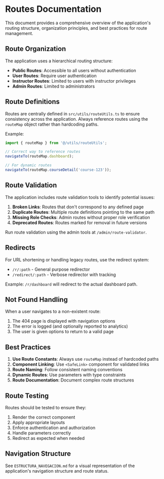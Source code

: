 
# Routes Documentation

This document provides a comprehensive overview of the application's routing structure, organization principles, and best practices for route management.

## Route Organization

The application uses a hierarchical routing structure:

- **Public Routes**: Accessible to all users without authentication
- **User Routes**: Require user authentication
- **Instructor Routes**: Limited to users with instructor privileges
- **Admin Routes**: Limited to administrators

## Route Definitions

Routes are centrally defined in `src/utils/routeUtils.ts` to ensure consistency across the application. Always reference routes using the `routeMap` object rather than hardcoding paths.

Example:
```typescript
import { routeMap } from '@/utils/routeUtils';

// Correct way to reference routes
navigateTo(routeMap.dashboard);

// For dynamic routes
navigateTo(routeMap.courseDetail('course-123'));
```

## Route Validation

The application includes route validation tools to identify potential issues:

1. **Broken Links**: Routes that don't correspond to any defined page
2. **Duplicate Routes**: Multiple route definitions pointing to the same path
3. **Missing Role Checks**: Admin routes without proper role verification
4. **Deprecated Routes**: Routes marked for removal in future versions

Run route validation using the admin tools at `/admin/route-validator`.

## Redirects

For URL shortening or handling legacy routes, use the redirect system:

- `/r/:path` - General purpose redirector
- `/redirect/:path` - Verbose redirector with tracking

Example: `/r/dashboard` will redirect to the actual dashboard path.

## Not Found Handling

When a user navigates to a non-existent route:

1. The 404 page is displayed with navigation options
2. The error is logged (and optionally reported to analytics)
3. The user is given options to return to a valid page

## Best Practices

1. **Use Route Constants**: Always use `routeMap` instead of hardcoded paths
2. **Component Linking**: Use `<SafeLink>` component for validated links
3. **Route Naming**: Follow consistent naming conventions
4. **Dynamic Routes**: Use parameters with type constraints
5. **Route Documentation**: Document complex route structures

## Route Testing

Routes should be tested to ensure they:

1. Render the correct component
2. Apply appropriate layouts
3. Enforce authentication and authorization
4. Handle parameters correctly
5. Redirect as expected when needed

## Navigation Structure

See `ESTRUCTURA_NAVEGACION.md` for a visual representation of the application's navigation structure and route status.
